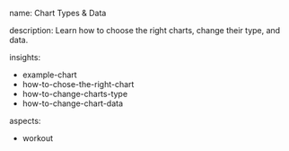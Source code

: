 name: Chart Types & Data

description: Learn how to choose the right charts, change their type, and data.

insights:
  - example-chart
  - how-to-chose-the-right-chart
  - how-to-change-charts-type
  - how-to-change-chart-data

aspects:
  - workout